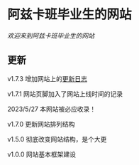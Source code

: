# 阿兹卡班毕业生的网站
_欢迎来到阿兹卡班毕业生的网站_
## 更新
v1.7.3 增加网站上的[更新日志](https://azkbbys.github.io/update_log.html)

v1.7.1 网站页脚加入了网站上线时间的记录

2023/5/27 本网站被必应收录！

v1.7.0 更新网站排列结构

v1.5.0 彻底改变网站结构，是个大更

v1.0.0 网站基本框架建设
